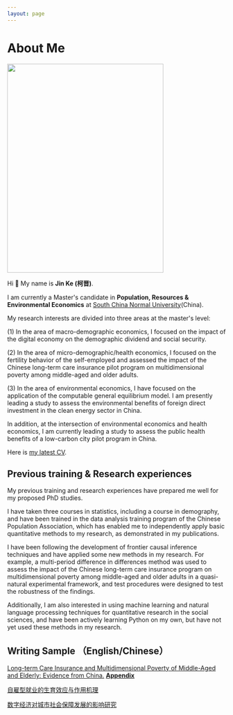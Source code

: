 ```yaml
---
layout: page
---
```


# About Me

<img src="https://KeJin981129.github.io/kejin.jpg" class="floatpic" width="360" height="480">


Hi 👋 My name is **Jin Ke (柯晋)**.

I am currently a Master's candidate in **Population, Resources & Environmental Economics** at [South China Normal University](https://www.scnu.edu.cn/)(China).

My research interests are divided into three areas at the master's level: 

(1) In the area of macro-demographic economics, I focused on the impact of the digital economy on the demographic dividend and social security. 

(2) In the area of micro-demographic/health economics, I focused on the fertility behavior of the self-employed and assessed the impact of the Chinese long-term care insurance pilot program on multidimensional poverty among middle-aged and older adults. 

(3) In the area of environmental economics, I have focused on the application of the computable general equilibrium model. I am presently leading a study to assess the environmental benefits of foreign direct investment in the clean energy sector in China. 

In addition, at the intersection of environmental economics and health economics, I am currently leading a study to assess the public health benefits of a low-carbon city pilot program in China. 

Here is [my latest CV](http://KeJin981129.github.io/file/CV-kejin.pdf).

## Previous training & Research experiences

My previous training and research experiences have prepared me well for my proposed PhD studies. 

I have taken three courses in statistics, including a course in demography, and have been trained in the data analysis training program of the Chinese Population Association, which has enabled me to independently apply basic quantitative methods to my research, as demonstrated in my publications. 

I have been following the development of frontier causal inference techniques and have applied some new methods in my research. For example, a multi-period difference in differences method was used to assess the impact of the Chinese long-term care insurance program on multidimensional poverty among middle-aged and older adults in a quasi-natural experimental framework, and test procedures were designed to test the robustness of the findings. 

Additionally, I am also interested in using machine learning and natural language processing techniques for quantitative research in the social sciences, and have been actively learning Python on my own, but have not yet used these methods in my research. 

## Writing Sample （English/Chinese）

[Long-term Care Insurance and Multidimensional Poverty of Middle-Aged and Elderly: Evidence from China.](http://KeJin981129.github.io/mypaper/english.pdf)       [**Appendix**](http://KeJin981129.github.io/mypaper/english_appendix.pdf)

[自雇型就业的生育效应与作用机理](http://KeJin981129.github.io/mypaper/chinese1.pdf)

[数字经济对城市社会保障发展的影响研究](http://KeJin981129.github.io/mypaper/chinese2.pdf)



